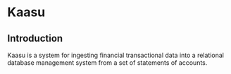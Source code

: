 # Kaasu

## Introduction

Kaasu is a system for ingesting financial transactional data into a relational database management system from a set of statements of accounts.
